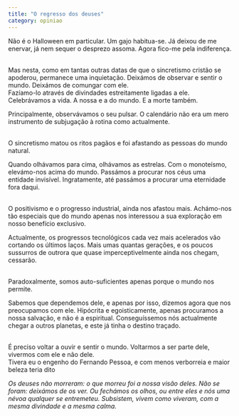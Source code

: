 ```yaml
---
title: "O regresso dos deuses"
category: opiniao
---
```


Não é o Halloween em particular. Um gajo habitua-se. Já deixou de me enervar, já nem sequer o desprezo assoma. Agora fico-me pela indiferença.

<br/>
Mas nesta, como em tantas outras datas de que o sincretismo cristão se apoderou, permanece uma inquietação. Deixámos de observar e sentir o mundo. Deixámos de comungar com ele.

<br/>
Fazíamo-lo através de divindades estreitamente ligadas a ele. Celebrávamos a vida. A nossa e a do mundo. E a morte também.

Principalmente, observávamos o seu pulsar. O calendário não era um mero instrumento de subjugação à rotina como actualmente. 

<br/>
O sincretismo matou os ritos pagãos e foi afastando as pessoas do mundo natural.

Quando olhávamos para cima, olhávamos as estrelas. Com o monoteísmo, elevámo-nos acima do mundo. Passámos a procurar nos céus uma entidade invisível. Ingratamente, até passámos a procurar uma eternidade fora daqui.

<br/>
O positivismo e o progresso industrial, ainda nos afastou mais. Achámo-nos tão especiais que do mundo apenas nos interessou a sua exploração em nosso benefício exclusivo.

Actualmente, os progressos tecnológicos cada vez mais acelerados vão cortando os últimos laços. Mais umas quantas gerações, e os poucos sussurros de outrora que quase imperceptivelmente ainda nos chegam, cessarão.

<br/>
Paradoxalmente, somos auto-suficientes apenas porque o mundo nos permite.

Sabemos que dependemos dele, e apenas por isso, dizemos agora que nos preocupamos com ele. Hipócrita e egoisticamente, apenas procuramos a nossa salvação, e não é a espiritual. Conseguíssemos nós actualmente chegar a outros planetas, e este já tinha o destino traçado.

<br/>
É preciso voltar a ouvir e sentir o mundo. Voltarmos a ser parte dele, vivermos com ele e não dele.

<br/>
Tivera eu o engenho do Fernando Pessoa, e com menos verborreia e maior beleza teria dito

*Os deuses não morreram: o que morreu foi a nossa visão deles. Não se foram: deixámos de os ver. Ou fechámos os olhos, ou entre eles e nós uma névoa qualquer se entremeteu. Subsistem, vivem como viveram, com a mesma divindade e a mesma calma.*
